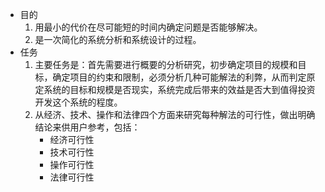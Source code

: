 - 目的
	1. 用最小的代价在尽可能短的时间内确定问题是否能够解决。
	2. 是一次简化的系统分析和系统设计的过程。
- 任务
	1. 主要任务是：首先需要进行概要的分析研究，初步确定项目的规模和目标，确定项目的约束和限制，必须分析几种可能解法的利弊，从而判定原定系统的目标和规模是否现实，系统完成后带来的效益是否大到值得投资开发这个系统的程度。
	2. 从经济、技术、操作和法律四个方面来研究每种解法的可行性，做出明确结论来供用户参考，包括：
		- 经济可行性
		- 技术可行性
		- 操作可行性
		- 法律可行性















